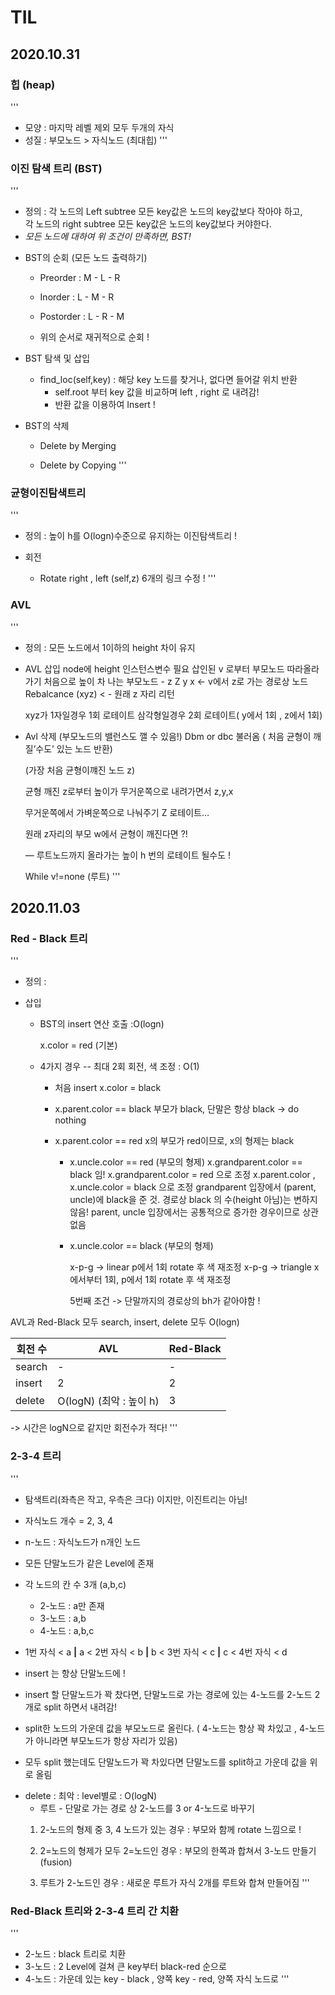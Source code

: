 # __TIL__ 

  

## 2020.10.31

  
### 힙 (heap)

'''
+ 모양 : 마지막 레벨 제외 모두 두개의 자식
+ 성질 : 부모노드 > 자식노드 (최대힙)
'''

### 이진 탐색 트리 (BST)

'''
+ 정의 : 각 노드의 Left subtree 모든 key값은 노드의 key값보다 작아야 하고,  
        각 노드의 right subtree 모든 key값은 노드의 key값보다 커야한다.  
+  _모든 노드에 대하여 위 조건이 만족하면, BST!_


* BST의 순회 (모든 노드 출력하기)  
    
    - Preorder : M - L - R  

    - Inorder : L - M - R  

    - Postorder : L - R - M  

    - 위의 순서로 재귀적으로 순회 !
    
* BST 탐색 및 삽입 

    - find_loc(self,key) : 해당 key 노드를 찾거나, 없다면 들어갈 위치 반환
        - self.root 부터 key 값을 비교하며 left , right 로 내려감!
        - 반환 값을 이용하여 Insert !
    
* BST의 삭제

    - Delete by Merging

    - Delete by Copying
'''

### 균형이진탐색트리

'''
+ 정의 : 높이 h를 O(logn)수준으로 유지하는 이진탐색트리 !

+ 회전
    - Rotate right , left (self,z)
        6개의 링크 수정 !
'''
### AVL     
'''
+ 정의 : 모든 노드에서 1이하의 height 차이 유지 

+ AVL 삽입
    node에 height 인스턴스변수 필요
    삽인된 v 로부터  부모노드 따라올라가기
    처음으로 높이 차 나는 부모노드 - z
    Z y x <-  v에서 z로 가는 경로상 노드
    Rebalcance (xyz)  < - 원래 z 자리 리턴

    xyz가 1자일경우 1회 로테이트
    삼각형일경우 2회 로테이트( y에서  1회 , z에서 1회)

+ Avl 삭제 (부모노드의 밸런스도 깰 수 있음!)
    Dbm or dbc 불러옴 ( 처음 균형이 깨질’수도’ 있는 노드 반환)

    (가장 처음 균형이꺠진 노드 z)

    균형 깨진 z로부터 높이가 무거운쪽으로 내려가면서 z,y,x 

    무거운쪽에서 가벼운쪽으로 나눠주기 
    Z 로테이트…

    원래 z자리의 부모 w에서 균형이 깨진다면 ?!

    — 루트노드까지 올라가는 높이 h 번의 로테이트 될수도 !

    While v!=none (루트)
'''

## 2020.11.03

### Red - Black 트리
'''
+ 정의 :


+ 삽입
    + BST의 insert 연산 호출 :O(logn)

        x.color = red (기본)
    + 4가지 경우    -- 최대 2회 회전, 색 조정 : O(1) 
        - 처음 insert
            x.color = black


        - x.parent.color == black
            부모가 black, 단말은 항상 black 
            -> do nothing


        - x.parent.color == red
            x의 부모가 red이므로, x의 형제는 black

            - x.uncle.color == red (부모의 형제)
                x.grandparent.color == black 임!
                x.grandparent.color = red 으로 조정
                x.parent.color , x.uncle.color = black 으로 조정
                grandparent 입장에서 (parent, uncle)에 black을 준 것.
                경로상 black 의 수(height 아님)는 변하지 않음!
                parent, uncle 입장에서는 공통적으로 증가한 경우이므로 상관없음   

                
            - x.uncle.color == black (부모의 형제)

                x-p-g -> linear 
                    p에서 1회 rotate 후 색 재조정
                x-p-g -> triangle
                    x에서부터 1회, p에서 1회 rotate 후 색 재조정

                5번째 조건 -> 단말까지의 경로상의 bh가 같아야함 !

AVL과 Red-Black 모두 search, insert, delete 모두 O(logn)

|회전 수 | AVL | Red-Black   |
|---|---|---|
search | - | - 
insert | 2 | 2 
delete | O(logN)  (최악 : 높이 h)| 3 

-> 시간은 logN으로 같지만 회전수가 적다!
'''
### 2-3-4 트리 
'''
* 탐색트리(좌측은 작고, 우측은 크다) 이지만, 이진트리는 아님! 
* 자식노드 개수 = 2, 3, 4
* n-노드 : 자식노드가 n개인 노드
* 모든 단말노드가 같은 Level에 존재

* 각 노드의 칸 수 3개 (a,b,c)
    - 2-노드 : a만 존재
    - 3-노드 : a,b
    - 4-노드 : a,b,c
* 1번 자식 < a __|__ a < 2번 자식 < b  __|__ b < 3번 자식 < c __|__ c < 4번 자식 < d 
* insert 는 항상 단말노드에 !
* insert 할 단말노드가 꽉 찼다면, 단말노드로 가는 경로에 있는 4-노드를 2-노드 2개로 split 하면서 내려감!
* split한 노드의 가운데 값을 부모노드로 올린다. ( 4-노드는 항상 꽉 차있고 , 4-노드가 아니라면 부모노드가 항상 자리가 있음)
* 모두 split 했는데도 단말노드가 꽉 차있다면 단말노드를 split하고 가운데 값을 위로 올림


+ delete : 최악 : level별로 : O(logN)
    - 루트 - 단말로 가는 경로 상 2-노드를 3 or 4-노드로 바꾸기 
    1. 2-노드의 형제 중 3, 4 노드가 있는 경우 : 부모와 함께 rotate 느낌으로 !

    2. 2=노드의 형제가 모두 2=노드인 경우 : 부모의 한쪽과 합쳐서 3-노드 만들기 (fusion)

    3. 루트가 2-노드인 경우 : 새로운 루트가 자식 2개를 루트와 합쳐 만들어짐
'''
### Red-Black 트리와 2-3-4 트리 간 치환
'''
+ 2-노드 : black 트리로 치환
+ 3-노드 : 2 Level에 걸쳐 큰 key부터 black-red 순으로
+ 4-노드 : 가운데 있는 key - black , 양쪽 key - red, 양쪽 자식 노드로 
'''